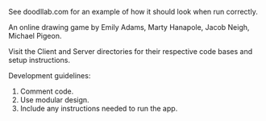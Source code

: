 See doodllab.com for an example of how it should look when run correctly.

An online drawing game by Emily Adams, Marty Hanapole, Jacob Neigh, Michael Pigeon.

Visit the Client and Server directories for their respective code bases and setup instructions.

Development guidelines:
1. Comment code.
2. Use modular design.
3. Include any instructions needed to run the app.
